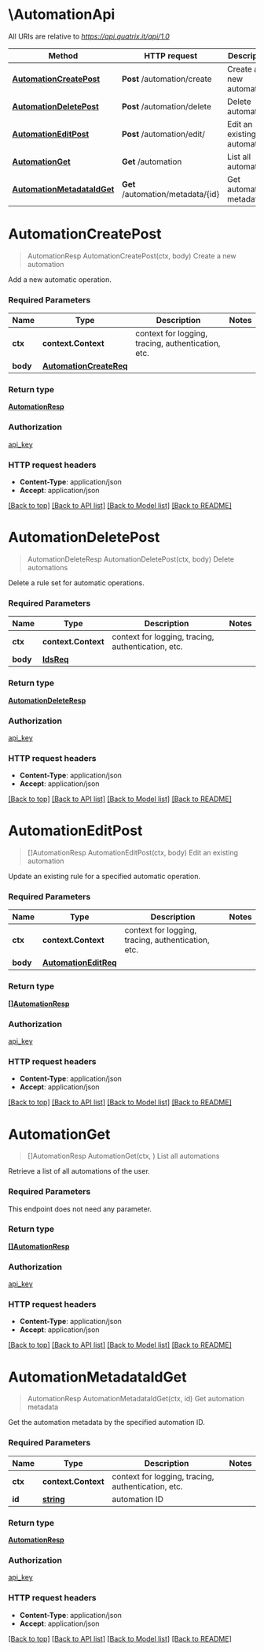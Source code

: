# \AutomationApi

All URIs are relative to *https://api.quatrix.it/api/1.0*

Method | HTTP request | Description
------------- | ------------- | -------------
[**AutomationCreatePost**](AutomationApi.md#AutomationCreatePost) | **Post** /automation/create | Create a new automation
[**AutomationDeletePost**](AutomationApi.md#AutomationDeletePost) | **Post** /automation/delete | Delete automations
[**AutomationEditPost**](AutomationApi.md#AutomationEditPost) | **Post** /automation/edit/ | Edit an existing automation
[**AutomationGet**](AutomationApi.md#AutomationGet) | **Get** /automation | List all automations
[**AutomationMetadataIdGet**](AutomationApi.md#AutomationMetadataIdGet) | **Get** /automation/metadata/{id} | Get automation metadata


# **AutomationCreatePost**
> AutomationResp AutomationCreatePost(ctx, body)
Create a new automation

Add a new automatic operation. 

### Required Parameters

Name | Type | Description  | Notes
------------- | ------------- | ------------- | -------------
 **ctx** | **context.Context** | context for logging, tracing, authentication, etc.
  **body** | [**AutomationCreateReq**](AutomationCreateReq.md)|  | 

### Return type

[**AutomationResp**](AutomationResp.md)

### Authorization

[api_key](../README.md#api_key)

### HTTP request headers

 - **Content-Type**: application/json
 - **Accept**: application/json

[[Back to top]](#) [[Back to API list]](../README.md#documentation-for-api-endpoints) [[Back to Model list]](../README.md#documentation-for-models) [[Back to README]](../README.md)

# **AutomationDeletePost**
> AutomationDeleteResp AutomationDeletePost(ctx, body)
Delete automations

Delete a rule set for automatic operations. 

### Required Parameters

Name | Type | Description  | Notes
------------- | ------------- | ------------- | -------------
 **ctx** | **context.Context** | context for logging, tracing, authentication, etc.
  **body** | [**IdsReq**](IdsReq.md)|  | 

### Return type

[**AutomationDeleteResp**](AutomationDeleteResp.md)

### Authorization

[api_key](../README.md#api_key)

### HTTP request headers

 - **Content-Type**: application/json
 - **Accept**: application/json

[[Back to top]](#) [[Back to API list]](../README.md#documentation-for-api-endpoints) [[Back to Model list]](../README.md#documentation-for-models) [[Back to README]](../README.md)

# **AutomationEditPost**
> []AutomationResp AutomationEditPost(ctx, body)
Edit an existing automation

Update an existing rule for a specified automatic operation. 

### Required Parameters

Name | Type | Description  | Notes
------------- | ------------- | ------------- | -------------
 **ctx** | **context.Context** | context for logging, tracing, authentication, etc.
  **body** | [**AutomationEditReq**](AutomationEditReq.md)|  | 

### Return type

[**[]AutomationResp**](AutomationResp.md)

### Authorization

[api_key](../README.md#api_key)

### HTTP request headers

 - **Content-Type**: application/json
 - **Accept**: application/json

[[Back to top]](#) [[Back to API list]](../README.md#documentation-for-api-endpoints) [[Back to Model list]](../README.md#documentation-for-models) [[Back to README]](../README.md)

# **AutomationGet**
> []AutomationResp AutomationGet(ctx, )
List all automations

Retrieve a list of all automations of the user. 

### Required Parameters
This endpoint does not need any parameter.

### Return type

[**[]AutomationResp**](AutomationResp.md)

### Authorization

[api_key](../README.md#api_key)

### HTTP request headers

 - **Content-Type**: application/json
 - **Accept**: application/json

[[Back to top]](#) [[Back to API list]](../README.md#documentation-for-api-endpoints) [[Back to Model list]](../README.md#documentation-for-models) [[Back to README]](../README.md)

# **AutomationMetadataIdGet**
> AutomationResp AutomationMetadataIdGet(ctx, id)
Get automation metadata

Get the automation metadata by the specified automation ID. 

### Required Parameters

Name | Type | Description  | Notes
------------- | ------------- | ------------- | -------------
 **ctx** | **context.Context** | context for logging, tracing, authentication, etc.
  **id** | [**string**](.md)| automation ID | 

### Return type

[**AutomationResp**](AutomationResp.md)

### Authorization

[api_key](../README.md#api_key)

### HTTP request headers

 - **Content-Type**: application/json
 - **Accept**: application/json

[[Back to top]](#) [[Back to API list]](../README.md#documentation-for-api-endpoints) [[Back to Model list]](../README.md#documentation-for-models) [[Back to README]](../README.md)

